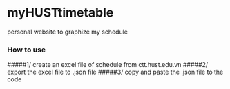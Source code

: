 # myHUSTtimetable
personal website to graphize my schedule

### How to use
#####1/ create an excel file of schedule from ctt.hust.edu.vn
#####2/ export the excel file to .json file
#####3/ copy and paste the .json file to the code
